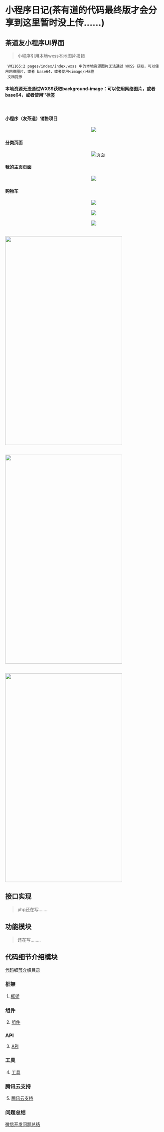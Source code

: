 # 小程序日记(茶有道的代码最终版才会分享到这里暂时没上传......)

## 茶道友小程序UI界面
 
 > 小程序引用本地wxss本地图片报错
 
 ```
  VM1165:2 pages/index/index.wxss 中的本地资源图片无法通过 WXSS 获取，可以使用网络图片，或者 base64，或者使用<image/>标签
  文档提示
 ```
#### 本地资源无法通过WXSS获取background-image：可以使用网络图片，或者 base64，或者使用'<image/>'标签
  
#### 小程序（友茶道）销售项目

&nbsp;&nbsp;&nbsp;&nbsp;&nbsp;&nbsp;&nbsp;&nbsp;&nbsp;&nbsp;&nbsp;&nbsp;&nbsp;&nbsp;&nbsp;&nbsp;&nbsp;&nbsp;&nbsp;&nbsp;&nbsp;&nbsp;&nbsp;&nbsp;&nbsp;&nbsp;&nbsp;&nbsp;&nbsp;&nbsp;&nbsp;&nbsp;&nbsp;&nbsp;&nbsp;&nbsp;&nbsp;&nbsp;&nbsp;&nbsp;&nbsp;&nbsp;&nbsp;&nbsp;&nbsp;&nbsp;&nbsp;&nbsp;&nbsp;&nbsp;&nbsp;&nbsp;&nbsp;&nbsp;&nbsp;&nbsp;&nbsp;&nbsp;&nbsp;&nbsp;&nbsp;&nbsp;&nbsp;&nbsp;&nbsp;&nbsp;&nbsp;&nbsp;&nbsp;&nbsp;<img src="https://wx3.sinaimg.cn/mw690/a8bf8822ly1frfi1hgnj7j208x0fxjrr.jpg"/>

#### 分类页面

&nbsp;&nbsp;&nbsp;&nbsp;&nbsp;&nbsp;&nbsp;&nbsp;&nbsp;&nbsp;&nbsp;&nbsp;&nbsp;&nbsp;&nbsp;&nbsp;&nbsp;&nbsp;&nbsp;&nbsp;&nbsp;&nbsp;&nbsp;&nbsp;&nbsp;&nbsp;&nbsp;&nbsp;&nbsp;&nbsp;&nbsp;&nbsp;&nbsp;&nbsp;&nbsp;&nbsp;&nbsp;&nbsp;&nbsp;&nbsp;&nbsp;&nbsp;&nbsp;&nbsp;&nbsp;&nbsp;&nbsp;&nbsp;&nbsp;&nbsp;&nbsp;&nbsp;&nbsp;&nbsp;&nbsp;&nbsp;&nbsp;&nbsp;&nbsp;&nbsp;&nbsp;&nbsp;&nbsp;&nbsp;&nbsp;&nbsp;&nbsp;&nbsp;&nbsp;&nbsp;![页面](http://wx3.sinaimg.cn/mw690/a8bf8822ly1frj3a2t1y8j20ah0ingoe.jpg)

#### 我的主页页面

&nbsp;&nbsp;&nbsp;&nbsp;&nbsp;&nbsp;&nbsp;&nbsp;&nbsp;&nbsp;&nbsp;&nbsp;&nbsp;&nbsp;&nbsp;&nbsp;&nbsp;&nbsp;&nbsp;&nbsp;&nbsp;&nbsp;&nbsp;&nbsp;&nbsp;&nbsp;&nbsp;&nbsp;&nbsp;&nbsp;&nbsp;&nbsp;&nbsp;&nbsp;&nbsp;&nbsp;&nbsp;&nbsp;&nbsp;&nbsp;&nbsp;&nbsp;&nbsp;&nbsp;&nbsp;&nbsp;&nbsp;&nbsp;&nbsp;&nbsp;&nbsp;&nbsp;&nbsp;&nbsp;&nbsp;&nbsp;&nbsp;&nbsp;&nbsp;&nbsp;&nbsp;&nbsp;&nbsp;&nbsp;&nbsp;&nbsp;&nbsp;&nbsp;&nbsp;&nbsp;<img src="https://wx3.sinaimg.cn/mw690/a8bf8822ly1frk9x6ztawj20aj0il0sx.jpg"/>
#### 购物车
&nbsp;&nbsp;&nbsp;&nbsp;&nbsp;&nbsp;&nbsp;&nbsp;&nbsp;&nbsp;&nbsp;&nbsp;&nbsp;&nbsp;&nbsp;&nbsp;&nbsp;&nbsp;&nbsp;&nbsp;&nbsp;&nbsp;&nbsp;&nbsp;&nbsp;&nbsp;&nbsp;&nbsp;&nbsp;&nbsp;&nbsp;&nbsp;&nbsp;&nbsp;&nbsp;&nbsp;&nbsp;&nbsp;&nbsp;&nbsp;&nbsp;&nbsp;&nbsp;&nbsp;&nbsp;&nbsp;&nbsp;&nbsp;&nbsp;&nbsp;&nbsp;&nbsp;&nbsp;&nbsp;&nbsp;&nbsp;&nbsp;&nbsp;&nbsp;&nbsp;&nbsp;&nbsp;&nbsp;&nbsp;&nbsp;&nbsp;&nbsp;&nbsp;&nbsp;&nbsp;<img src="https://wx2.sinaimg.cn/mw690/a8bf8822ly1frk4i0ocamj20af0imaa9.jpg"/>


&nbsp;&nbsp;&nbsp;&nbsp;&nbsp;&nbsp;&nbsp;&nbsp;&nbsp;&nbsp;&nbsp;&nbsp;&nbsp;&nbsp;&nbsp;&nbsp;&nbsp;&nbsp;&nbsp;&nbsp;&nbsp;&nbsp;&nbsp;&nbsp;&nbsp;&nbsp;&nbsp;&nbsp;&nbsp;&nbsp;&nbsp;&nbsp;&nbsp;&nbsp;&nbsp;&nbsp;&nbsp;&nbsp;&nbsp;&nbsp;&nbsp;&nbsp;&nbsp;&nbsp;&nbsp;&nbsp;&nbsp;&nbsp;&nbsp;&nbsp;&nbsp;&nbsp;&nbsp;&nbsp;&nbsp;&nbsp;&nbsp;&nbsp;&nbsp;&nbsp;&nbsp;&nbsp;&nbsp;&nbsp;&nbsp;&nbsp;&nbsp;&nbsp;&nbsp;&nbsp;<img src="https://wx3.sinaimg.cn/mw690/a8bf8822ly1frlfsqcncij20ai0ilq41.jpg"/>

&nbsp;&nbsp;&nbsp;&nbsp;&nbsp;&nbsp;&nbsp;&nbsp;&nbsp;&nbsp;&nbsp;&nbsp;&nbsp;&nbsp;&nbsp;&nbsp;&nbsp;&nbsp;&nbsp;&nbsp;&nbsp;&nbsp;&nbsp;&nbsp;&nbsp;&nbsp;&nbsp;&nbsp;&nbsp;&nbsp;&nbsp;&nbsp;&nbsp;&nbsp;&nbsp;&nbsp;&nbsp;&nbsp;&nbsp;&nbsp;&nbsp;&nbsp;&nbsp;&nbsp;&nbsp;&nbsp;&nbsp;&nbsp;&nbsp;&nbsp;&nbsp;&nbsp;&nbsp;&nbsp;&nbsp;&nbsp;&nbsp;&nbsp;&nbsp;&nbsp;&nbsp;&nbsp;&nbsp;&nbsp;&nbsp;&nbsp;&nbsp;&nbsp;&nbsp;&nbsp;<img src="https://wx3.sinaimg.cn/mw690/a8bf8822ly1frm973h5vtj20af0iomy8.jpg"/>

&nbsp;&nbsp;&nbsp;&nbsp;&nbsp;&nbsp;&nbsp;&nbsp;&nbsp;&nbsp;&nbsp;&nbsp;&nbsp;&nbsp;&nbsp;&nbsp;&nbsp;&nbsp;&nbsp;&nbsp;&nbsp;&nbsp;&nbsp;&nbsp;&nbsp;&nbsp;&nbsp;&nbsp;&nbsp;&nbsp;&nbsp;&nbsp;&nbsp;&nbsp;&nbsp;&nbsp;&nbsp;&nbsp;&nbsp;&nbsp;&nbsp;&nbsp;&nbsp;&nbsp;&nbsp;&nbsp;&nbsp;&nbsp;&nbsp;&nbsp;&nbsp;&nbsp;&nbsp;&nbsp;&nbsp;&nbsp;&nbsp;&nbsp;&nbsp;&nbsp;&nbsp;&nbsp;&nbsp;&nbsp;&nbsp;&nbsp;&nbsp;&nbsp;&nbsp;&nbsp;<img src="http://wx1.sinaimg.cn/mw690/a8bf8822gy1frzbofyyezj20ku112aeg.jpg" width="375" height="667"/>

&nbsp;&nbsp;&nbsp;&nbsp;&nbsp;&nbsp;&nbsp;&nbsp;&nbsp;&nbsp;&nbsp;&nbsp;&nbsp;&nbsp;&nbsp;&nbsp;&nbsp;&nbsp;&nbsp;&nbsp;&nbsp;&nbsp;&nbsp;&nbsp;&nbsp;&nbsp;&nbsp;&nbsp;&nbsp;&nbsp;&nbsp;&nbsp;&nbsp;&nbsp;&nbsp;&nbsp;&nbsp;&nbsp;&nbsp;&nbsp;&nbsp;&nbsp;&nbsp;&nbsp;&nbsp;&nbsp;&nbsp;&nbsp;&nbsp;&nbsp;&nbsp;&nbsp;&nbsp;&nbsp;&nbsp;&nbsp;&nbsp;&nbsp;&nbsp;&nbsp;&nbsp;&nbsp;&nbsp;&nbsp;&nbsp;&nbsp;&nbsp;&nbsp;&nbsp;&nbsp;<img src="http://wx1.sinaimg.cn/mw690/a8bf8822gy1frzbogl8jbj20ku112tbs.jpg" width="375" height="667"/>

&nbsp;&nbsp;&nbsp;&nbsp;&nbsp;&nbsp;&nbsp;&nbsp;&nbsp;&nbsp;&nbsp;&nbsp;&nbsp;&nbsp;&nbsp;&nbsp;&nbsp;&nbsp;&nbsp;&nbsp;&nbsp;&nbsp;&nbsp;&nbsp;&nbsp;&nbsp;&nbsp;&nbsp;&nbsp;&nbsp;&nbsp;&nbsp;&nbsp;&nbsp;&nbsp;&nbsp;&nbsp;&nbsp;&nbsp;&nbsp;&nbsp;&nbsp;&nbsp;&nbsp;&nbsp;&nbsp;&nbsp;&nbsp;&nbsp;&nbsp;&nbsp;&nbsp;&nbsp;&nbsp;&nbsp;&nbsp;&nbsp;&nbsp;&nbsp;&nbsp;&nbsp;&nbsp;&nbsp;&nbsp;&nbsp;&nbsp;&nbsp;&nbsp;&nbsp;&nbsp;<img src="http://wx2.sinaimg.cn/mw690/a8bf8822gy1frzboewi5yj20ku112gnm.jpg" width="375" height="667"/>

## 接口实现
 
 > php还在写.......
 
## 功能模块

 > 还在写........
 
## 代码细节介绍模块 
 <a href="https://github.com/JasonLWY/WX_Code/tree/master/daima">代码细节介绍目录</a>

 ### 框架
  1. <a href="https://github.com/JasonLWY/WX_Code/blob/master/K/README.md">框架</a>
 ### 组件
  2. <a href="https://github.com/JasonLWY/WX_Code/tree/master/zujian">组件</a>
 ### API
  3. <a href="">API</a>
 ### 工具
  4. <a href="">工具</a>
 ### 腾讯云支持
  5. <a href="">腾讯云支持</a>
 ### 问题总结
  <a href="https://github.com/JasonLWY/WX_Code/tree/master/note">微信开发问题总结</a>
  
  
  
